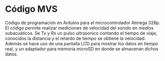 # Código MVS
 Código de programación en Arduino para el microcontrolador Atmega 328p. El código permite realizar mediciones de velocidad del sonido en medios subacuáticos. Se Tx y Rx un pulso ultrasonico contando el tiempo de viaje, conocidos la distancia y el retardo de tiempo se obtiene la velocidad.
 Además se hace uso de una pantalla LCD para mostrar los datos en tiempo real, y un adaptador para memoria microSD en donde se almacenan dichos datos.

